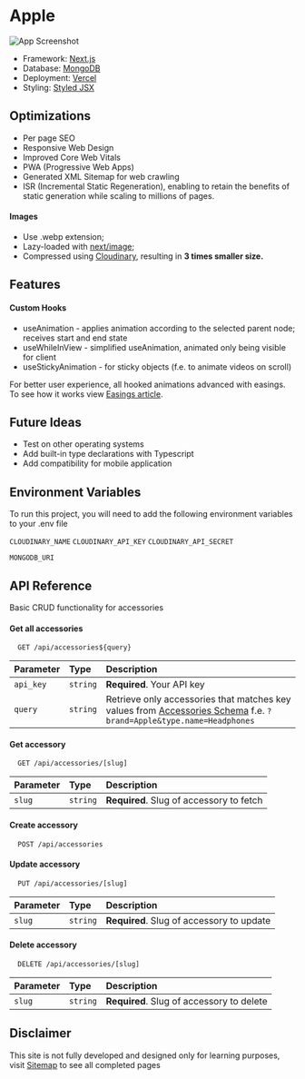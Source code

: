 
# Apple
![App Screenshot](https://res.cloudinary.com/daniilrobnikov/image/upload/v1657444688/apple/Apple_Accessories_Screenshot_io91xw.png)

 - Framework: [Next.js](https://nextjs.org/)
 - Database: [MongoDB](https://www.mongodb.com/)
 - Deployment: [Vercel](https://vercel.com/)
 - Styling: [Styled JSX](https://github.com/vercel/styled-jsx)
 
## Optimizations
 - Per page SEO
 - Responsive Web Design
 - Improved Core Web Vitals
 - PWA (Progressive Web Apps)
 - Generated XML Sitemap for web crawling
 - ISR (Incremental Static Regeneration), enabling to retain the benefits of static generation while scaling to millions of pages.
#### Images
 - Use .webp extension;
 - Lazy-loaded with [next/image](https://nextjs.org/docs/basic-features/image-optimization);
 - Compressed using [Cloudinary](https://cloudinary.com/documentation/node_image_and_video_upload), resulting in **3 times smaller size.**
## Features

#### Custom Hooks
 - useAnimation - applies animation according to the selected parent node; receives start and end state
 - useWhileInView - simplified useAnimation, animated only being visible for client
 - useStickyAnimation - for sticky objects (f.e. to animate videos on scroll)

For better user experience, all hooked animations advanced with easings. To see how it works view [Easings article](https://easings.net/#).


## Future Ideas
 - Test on other operating systems
 - Add built-in type declarations with Typescript
 - Add compatibility for mobile application
 
## Environment Variables

To run this project, you will need to add the following environment variables to your .env file

`CLOUDINARY_NAME`
`CLOUDINARY_API_KEY`
`CLOUDINARY_API_SECRET`

`MONGODB_URI`
## API Reference

Basic CRUD functionality for accessories

#### Get all accessories

```
  GET /api/accessories${query}
```

| Parameter | Type     | Description                |
| :-------- | :------- | :------------------------- |
| `api_key` | `string` | **Required**. Your API key |
| `query`   | `string` | Retrieve only accessories that matches key values from [Accessories Schema](https://github.com/daniilrobnikov/apple/blob/main/mongodb/models/Accessory.js) f.e. `?brand=Apple&type.name=Headphones` |

#### Get accessory

```
  GET /api/accessories/[slug]
```

| Parameter | Type     | Description                       |
| :-------- | :------- | :-------------------------------- |
| `slug`    | `string` | **Required**. Slug of accessory to fetch |

#### Create accessory

```
  POST /api/accessories
```

#### Update accessory

```
  PUT /api/accessories/[slug]
```

| Parameter | Type     | Description                       |
| :-------- | :------- | :-------------------------------- |
| `slug`    | `string` | **Required**. Slug of accessory to update |

#### Delete accessory

```
  DELETE /api/accessories/[slug]
```

| Parameter | Type     | Description                       |
| :-------- | :------- | :-------------------------------- |
| `slug`    | `string` | **Required**. Slug of accessory to delete |


## Disclaimer

This site is not fully developed and designed only for learning purposes, visit [Sitemap](https://nextjs.org) to see all completed pages 

